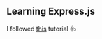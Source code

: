 ## Learning Express.js

I followed [this](https://www.youtube.com/watch?v=vjf774RKrLc&t=73s) tutorial :+1: